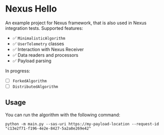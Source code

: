 # Nexus Hello

An example project for Nexus framework, that is also used in Nexus integration tests. Supported features:
- :white_check_mark: `MinimalisticAlgorithm`
- :white_check_mark: `UserTelemetry` classes
- :white_check_mark: Interaction with Nexus Receiver
- :white_check_mark: Data readers and processors
- :white_check_mark: Payload parsing

In progress:
- [ ] `ForkedAlgorithm`
- [ ] `DistributedAlgorithm`

## Usage

You can run the algorithm with the following command:
```shell
python -m main.py --sas-uri https://my-payload-location --request-id "c13e2f71-f196-4e2e-8427-5a2a8e269e42"
```
